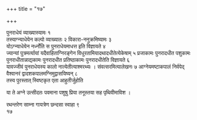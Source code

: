 +++
title = "१७"

+++
 

पुनराधेयं व्याख्यास्यामः १   
तस्याग्न्याधेयेन कल्पो व्याख्यातः २
विकारा-ननुक्रमिष्यामः ३   
योऽग्न्याधेयेन नर्ध्नोति स
पुनराधेयमाधत्त इति विज्ञायते ४   
ज्यान्यां पुत्रमर्त्यायां
यदैवाहिताग्निरङ्गेन विधुरतामियादथादधीतेत्येकेषाम् ५
प्रजाकामः पुनरादधीत पशुकामः पुनराधीतान्नाद्यकामः पुनरादधीत
प्रतिष्ठाकामः पुनरादधीतेति विज्ञायते ६   
यावज्जीवं पुनराधेयस्य
कालो नात्येतीत्याश्मरथ्यः । संवत्सरमित्यालेखनः ७
आग्नेयमष्टाकपालं निर्वपेद् वैश्वानरं
द्वादशकपालमग्निमुद्वासयिष्यन् ८   
तस्य पुरस्तात् स्विष्टकृत एता
आहुतीर्जुहोति

या ते अग्ने उत्सीदतः पवमाना पशुषु प्रिया तनूस्तया सह पृथिवीमाविश ।

रथन्तरेण साम्ना गायत्रेण छन्दसा स्वाहा ९   
१७

